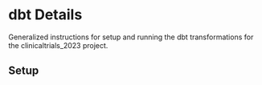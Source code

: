 # dbt Details
Generalized instructions for setup and running the dbt transformations for the clinicaltrials_2023 project.   

## Setup
